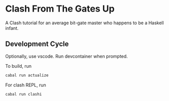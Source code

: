 # Clash From The Gates Up

A Clash tutorial for an average bit-gate master who happens to be a Haskell infant.

## Development Cycle

Optionally, use vscode. Run devcontainer when prompted.

To build, run

```sh
cabal run actualize
```

For clash REPL, run

```sh
cabal run clashi
```
